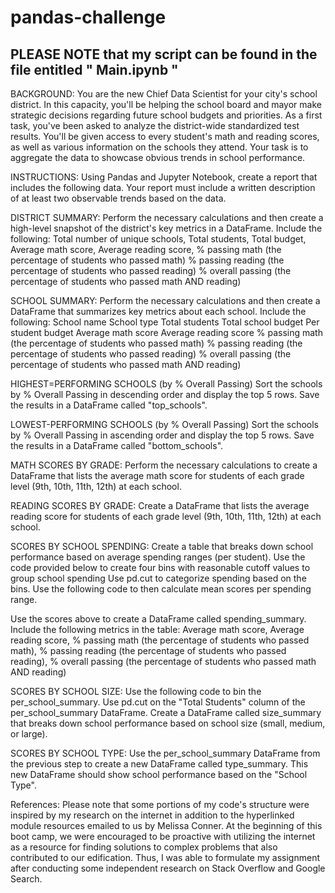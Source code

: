 # pandas-challenge


## PLEASE NOTE that my script can be found in the file entitled " Main.ipynb "


BACKGROUND: 
You are the new Chief Data Scientist for your city's school district. In this capacity, you'll be helping the school board and mayor make strategic decisions regarding future school budgets and priorities. As a first task, you've been asked to analyze the district-wide standardized test results. You'll be given access to every student's math and reading scores, as well as various information on the schools they attend. Your task is to aggregate the data to showcase obvious trends in school performance.


INSTRUCTIONS: 
Using Pandas and Jupyter Notebook, create a report that includes the following data. Your report must include a written description of at least two observable trends based on the data.

DISTRICT SUMMARY:
Perform the necessary calculations and then create a high-level snapshot of the district's key metrics in a DataFrame.
Include the following:
Total number of unique schools,
Total students,
Total budget,
Average math score,
Average reading score,
% passing math (the percentage of students who passed math)
% passing reading (the percentage of students who passed reading)
% overall passing (the percentage of students who passed math AND reading)

SCHOOL SUMMARY:
Perform the necessary calculations and then create a DataFrame that summarizes key metrics about each school.
Include the following:
School name
School type
Total students
Total school budget
Per student budget
Average math score
Average reading score
% passing math (the percentage of students who passed math)
% passing reading (the percentage of students who passed reading)
% overall passing (the percentage of students who passed math AND reading)


HIGHEST=PERFORMING SCHOOLS (by % Overall Passing)
Sort the schools by % Overall Passing in descending order and display the top 5 rows.
Save the results in a DataFrame called "top_schools".


LOWEST-PERFORMING SCHOOLS (by % Overall Passing)
Sort the schools by % Overall Passing in ascending order and display the top 5 rows.
Save the results in a DataFrame called "bottom_schools".


MATH SCORES BY GRADE:
Perform the necessary calculations to create a DataFrame that lists the average math score for students of each grade level (9th, 10th, 11th, 12th) at each school.


READING SCORES BY GRADE:
Create a DataFrame that lists the average reading score for students of each grade level (9th, 10th, 11th, 12th) at each school.


SCORES BY SCHOOL SPENDING:
Create a table that breaks down school performance based on average spending ranges (per student).
Use the code provided below to create four bins with reasonable cutoff values to group school spending
Use pd.cut to categorize spending based on the bins.
Use the following code to then calculate mean scores per spending range.


Use the scores above to create a DataFrame called spending_summary.
Include the following metrics in the table:
Average math score,
Average reading score,
% passing math (the percentage of students who passed math),
% passing reading (the percentage of students who passed reading),
% overall passing (the percentage of students who passed math AND reading)


SCORES BY SCHOOL SIZE:
Use the following code to bin the per_school_summary. Use pd.cut on the "Total Students" column of the per_school_summary DataFrame.
Create a DataFrame called size_summary that breaks down school performance based on school size (small, medium, or large).


SCORES BY SCHOOL TYPE:
Use the per_school_summary DataFrame from the previous step to create a new DataFrame called type_summary.
This new DataFrame should show school performance based on the "School Type".


References: Please note that some portions of my code's structure were inspired by my research on the internet in addition to the hyperlinked module resources emailed to us by Melissa Conner. At the beginning of this boot camp, we were encouraged to be proactive with utilizing the internet as a resource for finding solutions to complex problems that also contributed to our edification. Thus, I was able to formulate my assignment after conducting some independent research on Stack Overflow and Google Search.
